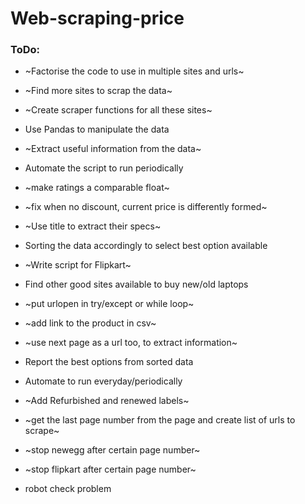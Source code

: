 # Web-scraping-price

### ToDo:
* ~Factorise the code to use in multiple sites and urls~
* ~Find more sites to scrap the data~
* ~Create scraper functions for all these sites~
* Use Pandas to manipulate the data
* ~Extract useful information from the data~
* Automate the script to run periodically

* ~make ratings a comparable float~
* ~fix when no discount, current price is differently formed~
* ~Use title to extract their specs~
* Sorting the data accordingly to select best option available
* ~Write script for Flipkart~
* Find other good sites available to buy new/old laptops
* ~put urlopen in try/except or while loop~
* ~add link to the product in csv~

* ~use next page as a url too, to extract information~
* Report the best options from sorted data
* Automate to run everyday/periodically
* ~Add Refurbished and renewed labels~
* ~get the last page number from the page and create list of urls to scrape~
* ~stop newegg after certain page number~
* ~stop flipkart after certain page number~
* robot check problem

